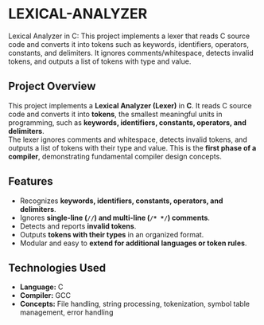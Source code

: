 # LEXICAL-ANALYZER
Lexical Analyzer in C: This project implements a lexer that reads C source code and converts it into tokens such as keywords, identifiers, operators, constants, and delimiters. It ignores comments/whitespace, detects invalid tokens, and outputs a list of tokens with type and value.

## Project Overview
This project implements a **Lexical Analyzer (Lexer)** in **C**. It reads C source code and converts it into **tokens**, the smallest meaningful units in programming, such as **keywords, identifiers, constants, operators, and delimiters**.  
The lexer ignores comments and whitespace, detects invalid tokens, and outputs a list of tokens with their type and value. This is the **first phase of a compiler**, demonstrating fundamental compiler design concepts.

## Features
- Recognizes **keywords, identifiers, constants, operators, and delimiters**.  
- Ignores **single-line (`//`) and multi-line (`/* */`) comments**.  
- Detects and reports **invalid tokens**.  
- Outputs **tokens with their types** in an organized format.  
- Modular and easy to **extend for additional languages or token rules**.

## Technologies Used
- **Language:** C  
- **Compiler:** GCC  
- **Concepts:** File handling, string processing, tokenization, symbol table management, error handling  

